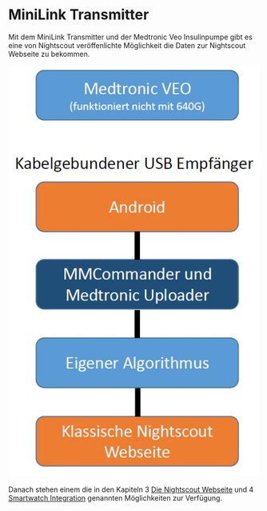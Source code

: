 # MiniLink Transmitter

Mit dem MiniLink Transmitter und der Medtronic Veo Insulinpumpe gibt es eine von Nightscout veröffenlichte Möglichkeit die Daten zur Nightscout Webseite zu bekommen.

![](MedtronicUebersicht.jpg)

Danach stehen einem die in den Kapiteln 3 [Die Nightscout Webseite](https://ladyviktoria.gitbooks.io/nightscout_handbuch/content/nightscout/die_nightscout_website.html) und 4 [Smartwatch Integration](https://ladyviktoria.gitbooks.io/nightscout_handbuch/content/nightscout/smartwatch_integration.html) genannten Möglichkeiten zur Verfügung.